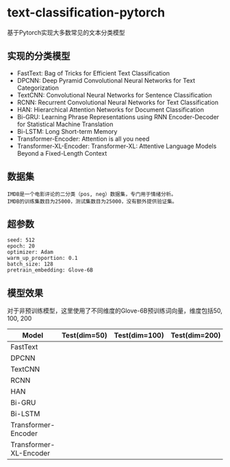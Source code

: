 # text-classification-pytorch
基于Pytorch实现大多数常见的文本分类模型

## 实现的分类模型
* FastText: Bag of Tricks for Efficient Text Classification
* DPCNN: Deep Pyramid Convolutional Neural Networks for Text Categorization 
* TextCNN: Convolutional Neural Networks for Sentence Classification
* RCNN: Recurrent Convolutional Neural Networks for Text Classification 
* HAN: Hierarchical Attention Networks for Document Classification 
* Bi-GRU: Learning Phrase Representations using RNN Encoder-Decoder for Statistical Machine Translation
* Bi-LSTM: Long Short-term Memory
* Transformer-Encoder: Attention is all you need
* Transformer-XL-Encoder: Transformer-XL: Attentive Language Models Beyond a Fixed-Length Context 

## 数据集
    IMDB是一个电影评论的二分类（pos, neg）数据集，专门用于情绪分析。
    IMDB的训练集数目为25000，测试集数目为25000，没有额外提供验证集。

## 超参数
    seed: 512
    epoch: 20
    optimizer: Adam
    warm_up_proportion: 0.1
    batch_size: 128
    pretrain_embedding: Glove-6B
    
 ## 模型效果
 对于非预训练模型，这里使用了不同维度的Glove-6B预训练词向量，维度包括50, 100, 200
 
| Model     | Test(dim=50)   | Test(dim=100)| Test(dim=200)|
| ----------- | ----------- |-----------|-----------|
| FastText   |         |        |           |     
| DPCNN   |         |        |           |   
| TextCNN  |         |        |           | 
| RCNN   |         |        |           | 
|  HAN  |         |        |           | 
|  Bi-GRU  |         |        |           | 
|  Bi-LSTM  |         |        |           | 
|  Transformer-Encoder  |         |        |           | 
|  Transformer-XL-Encoder  |         |        |           | 
